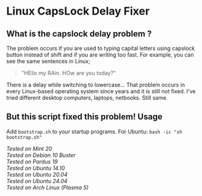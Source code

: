 # Linux CapsLock Delay Fixer

**What is the capslock delay problem ?**
----------------------------------------
The problem occurs if you are used to typing capital letters using capslock button instead of shift and if you are writing too fast.
For example, you can see the same sentences in Linux;

> "HEllo my RAin. HOw are you today?"

There is a delay while switching to lowercase...
That problem occurs in every Linux-based operating system since years and it is still not fixed. I've tried different desktop computers, laptops, netbooks. Still same.

**But this script fixed this problem!**
**Usage**
-----
Add `bootstrap.sh` to your startup programs.
For Ubuntu:  `bash -ic "sh bootstrap.sh"`

*Tested on Mint 20*<br />
*Tested on Debian 10 Buster*<br />
*Tested on Pardus 19*<br />
*Tested on Ubuntu 14.10*<br />
*Tested on Ubuntu 20.04*<br />
*Tested on Ubuntu 24.04*<br />
*Tested on Arch Linux (Plasma 5)*
 
